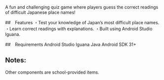 A fun and challenging quiz game where players guess the correct readings of difficult Japanese place names!


##　Features
・Test your knowledge of Japan’s most difficult place names.
・Learn correct readings with explanations.
・Built using Android Studio Iguana.

##　Requirements
Android Studio Iguana
Java
Android SDK 31+

## Notes:
Other components are school-provided items.